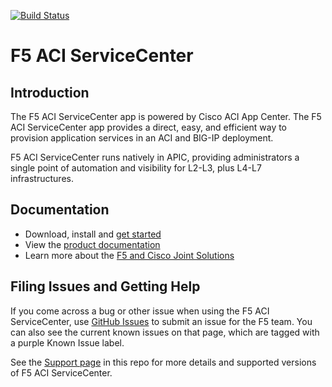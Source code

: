 [![Build Status](https://travis-ci.com/F5Networks/f5-aci-servicecenter.svg?branch=master)](https://travis-ci.com/F5Networks/f5-aci-servicecenter)

# F5 ACI ServiceCenter

## Introduction
The F5 ACI ServiceCenter app is powered by Cisco ACI App Center. The F5 ACI ServiceCenter app provides a direct, easy, and efficient way to provision application services in an ACI and BIG-IP deployment.

F5 ACI ServiceCenter runs natively in APIC, providing administrators a single point of automation and visibility for L2-L3, plus L4-L7 infrastructures.

## Documentation
- Download, install and [get started](https://dcappcenter.cisco.com/f5-aci-servicecenter.html)  
- View the [product documentation](https://clouddocs.f5.com/f5-aci-servicecenter/latest/)
- Learn more about the [F5 and Cisco Joint Solutions](https://f5.com/cisco) 

## Filing Issues and Getting Help
If you come across a bug or other issue when using the F5 ACI ServiceCenter, use [GitHub Issues](https://github.com/F5Networks/f5-aci-servicecenter/issues) to submit an issue for the F5 team.  You can also see the current known issues on that page, which are tagged with a purple Known Issue label.

See the [Support page](https://github.com/F5Networks/f5-aci-servicecenter/blob/master/SUPPORT.md) in this repo for more details and supported versions of F5 ACI ServiceCenter.  
